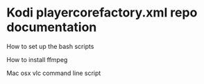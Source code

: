 # Kodi playercorefactory.xml repo documentation

How to set up the bash scripts  

How to install ffmpeg  

Mac osx vlc command line script  

